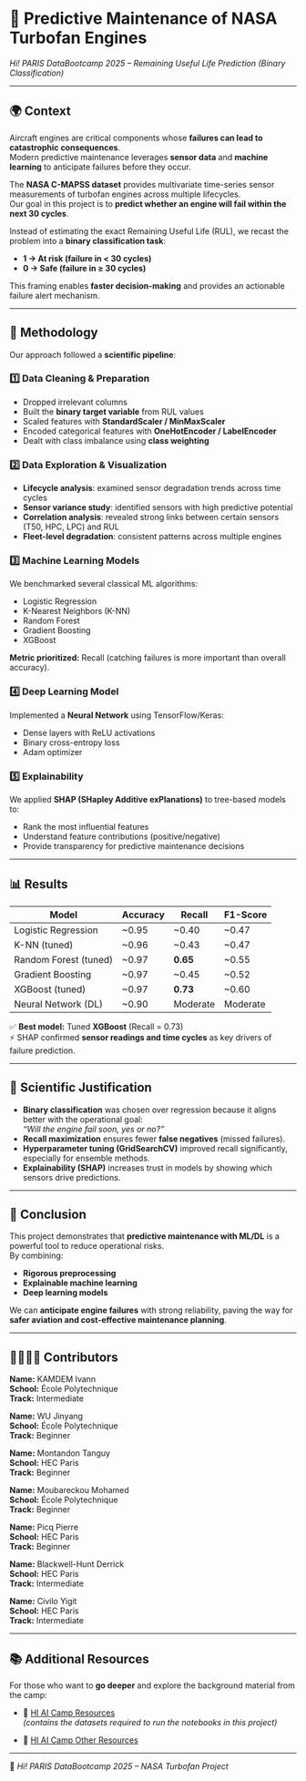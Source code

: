 # 🚀 Predictive Maintenance of NASA Turbofan Engines  
*Hi! PARIS DataBootcamp 2025 – Remaining Useful Life Prediction (Binary Classification)*  

---

## 🌍 Context  

Aircraft engines are critical components whose **failures can lead to catastrophic consequences**.  
Modern predictive maintenance leverages **sensor data** and **machine learning** to anticipate failures before they occur.  

The **NASA C-MAPSS dataset** provides multivariate time-series sensor measurements of turbofan engines across multiple lifecycles.  
Our goal in this project is to **predict whether an engine will fail within the next 30 cycles**.  

Instead of estimating the exact Remaining Useful Life (RUL), we recast the problem into a **binary classification task**:  

- **1 → At risk (failure in < 30 cycles)**  
- **0 → Safe (failure in ≥ 30 cycles)**  

This framing enables **faster decision-making** and provides an actionable failure alert mechanism.

---

## 🔎 Methodology  

Our approach followed a **scientific pipeline**:  

### 1️⃣ Data Cleaning & Preparation  
- Dropped irrelevant columns  
- Built the **binary target variable** from RUL values  
- Scaled features with **StandardScaler / MinMaxScaler**  
- Encoded categorical features with **OneHotEncoder / LabelEncoder**  
- Dealt with class imbalance using **class weighting**  

### 2️⃣ Data Exploration & Visualization  
- **Lifecycle analysis**: examined sensor degradation trends across time cycles  
- **Sensor variance study**: identified sensors with high predictive potential  
- **Correlation analysis**: revealed strong links between certain sensors (T50, HPC, LPC) and RUL  
- **Fleet-level degradation**: consistent patterns across multiple engines  

### 3️⃣ Machine Learning Models  
We benchmarked several classical ML algorithms:  
- Logistic Regression  
- K-Nearest Neighbors (K-NN)  
- Random Forest  
- Gradient Boosting  
- XGBoost  

**Metric prioritized:** Recall (catching failures is more important than overall accuracy).  

### 4️⃣ Deep Learning Model  
Implemented a **Neural Network** using TensorFlow/Keras:  
- Dense layers with ReLU activations  
- Binary cross-entropy loss  
- Adam optimizer  

### 5️⃣ Explainability  
We applied **SHAP (SHapley Additive exPlanations)** to tree-based models to:  
- Rank the most influential features  
- Understand feature contributions (positive/negative)  
- Provide transparency for predictive maintenance decisions  

---

## 📊 Results  

| Model                | Accuracy | Recall | F1-Score |
|----------------------|----------|--------|----------|
| Logistic Regression  | ~0.95    | ~0.40  | ~0.47    |
| K-NN (tuned)         | ~0.96    | ~0.43  | ~0.47    |
| Random Forest (tuned)| ~0.97    | **0.65** | ~0.55    |
| Gradient Boosting    | ~0.97    | ~0.45  | ~0.52    |
| XGBoost (tuned)      | ~0.97    | **0.73** | ~0.60    |
| Neural Network (DL)  | ~0.90    | Moderate | Moderate |

✅ **Best model:** Tuned **XGBoost** (Recall = 0.73)  
⚡ SHAP confirmed **sensor readings and time cycles** as key drivers of failure prediction.  

---

## 🧪 Scientific Justification  

- **Binary classification** was chosen over regression because it aligns better with the operational goal:  
  *“Will the engine fail soon, yes or no?”*  
- **Recall maximization** ensures fewer **false negatives** (missed failures).  
- **Hyperparameter tuning (GridSearchCV)** improved recall significantly, especially for ensemble methods.  
- **Explainability (SHAP)** increases trust in models by showing which sensors drive predictions.  

---

## 🔮 Conclusion  

This project demonstrates that **predictive maintenance with ML/DL** is a powerful tool to reduce operational risks.  
By combining:  
- **Rigorous preprocessing**  
- **Explainable machine learning**  
- **Deep learning models**  

We can **anticipate engine failures** with strong reliability, paving the way for **safer aviation and cost-effective maintenance planning**.  

---

## 👨‍👩‍👧‍👦 Contributors  

**Name:** KAMDEM Ivann  
**School:** École Polytechnique  
**Track:** Intermediate  

**Name:** WU Jinyang  
**School:** École Polytechnique  
**Track:** Beginner  

**Name:** Montandon Tanguy  
**School:** HEC Paris  
**Track:** Beginner  

**Name:** Moubareckou Mohamed  
**School:** École Polytechnique  
**Track:** Beginner  

**Name:** Picq Pierre  
**School:** HEC Paris  
**Track:** Beginner  

**Name:** Blackwell-Hunt Derrick  
**School:** HEC Paris  
**Track:** Intermediate  

**Name:** Civilo Yigit  
**School:** HEC Paris  
**Track:** Intermediate  

---

## 📚 Additional Resources  

For those who want to **go deeper** and explore the background material from the camp:  

- 🔗 [HI AI Camp Resources](https://drive.google.com/drive/folders/1ddIPqaRcs80SLb8CdXedkpDn86X3mFDa?usp=sharing)  
  *(contains the datasets required to run the notebooks in this project)*  

- 🔗 [HI AI Camp Other Resources](https://drive.google.com/drive/folders/1BJAklj_Abvr3vEAkdfSwWRvg1tuTU3oy)  

---

📌 *Hi! PARIS DataBootcamp 2025 – NASA Turbofan Project*
